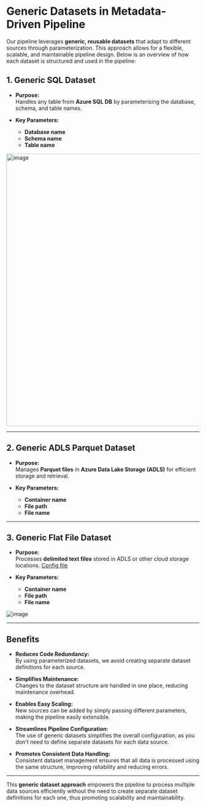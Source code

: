 # Generic Datasets in Metadata-Driven Pipeline

Our pipeline leverages **generic, reusable datasets** that adapt to different sources through parameterization. This approach allows for a flexible, scalable, and maintainable pipeline design. Below is an overview of how each dataset is structured and used in the pipeline:

## **1. Generic SQL Dataset**

- **Purpose:**  
  Handles any table from **Azure SQL DB** by parameterising the database, schema, and table names.

- **Key Parameters:**
  - **Database name**
  - **Schema name**
  - **Table name**

<img width="710" alt="image" src="https://github.com/user-attachments/assets/60a07c6f-d267-4097-9945-bc735cac1942" />

---

## **2. Generic ADLS Parquet Dataset**

- **Purpose:**  
  Manages **Parquet files** in **Azure Data Lake Storage (ADLS)** for efficient storage and retrieval.

- **Key Parameters:**
  - **Container name**
  - **File path**
  - **File name**


---

## **3. Generic Flat File Dataset** 

- **Purpose:**  
  Processes **delimited text files** stored in ADLS or other cloud storage locations. [Config file](https://github.com/NilooKandi/End-to-End-Azure-Data-Architecture-Healthcare-Revenue-Cycle-Management-/blob/main/Datasets/load_config.csv)

- **Key Parameters:**
  - **Container name**
  - **File path**
  - **File name**

![image](https://github.com/user-attachments/assets/0794c8ed-1d4b-4484-b63f-64adf6d59746)

---

## **Benefits**

- **Reduces Code Redundancy:**  
  By using parameterized datasets, we avoid creating separate dataset definitions for each source.

- **Simplifies Maintenance:**  
  Changes to the dataset structure are handled in one place, reducing maintenance overhead.

- **Enables Easy Scaling:**  
  New sources can be added by simply passing different parameters, making the pipeline easily extensible.

- **Streamlines Pipeline Configuration:**  
  The use of generic datasets simplifies the overall configuration, as you don't need to define separate datasets for each data source.

- **Promotes Consistent Data Handling:**  
  Consistent dataset management ensures that all data is processed using the same structure, improving reliability and reducing errors.

---

This **generic dataset approach** empowers the pipeline to process multiple data sources efficiently without the need to create separate dataset definitions for each one, thus promoting scalability and maintainability.
